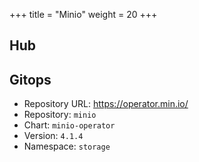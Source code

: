 +++
title = "Minio"
weight = 20
+++

## Hub



## Gitops

<!-- BEGIN_PORTEFAIX_DOC -->

* Repository URL: https://operator.min.io/
* Repository: `minio`
* Chart: `minio-operator`
* Version: `4.1.4`
* Namespace: `storage`

<!-- END_PORTEFAIX_DOC -->
